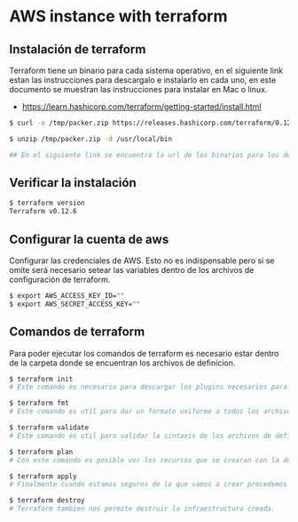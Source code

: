 # AWS instance with terraform
## Instalación de terraform
Terraform tiene un binario para cada sistema operativo, en el siguiente link estan las instrucciones para descargalo e instalarlo en cada uno, en este documento se muestran las instrucciones para instalar en Mac o linux.
- https://learn.hashicorp.com/terraform/getting-started/install.html
```sh
$ curl -o /tmp/packer.zip https://releases.hashicorp.com/terraform/0.12.6/terraform_0.12.6_darwin_amd64.zip

$ unzip /tmp/packer.zip -d /usr/local/bin

## En el siguiente link se encuentra la url de los binarios para los demas sistemas operativos https://www.terraform.io/downloads.html
```

## Verificar la instalación 
```sh
$ terraform version
Terraform v0.12.6
```

## Configurar la cuenta de aws
Configurar las credenciales de AWS. Esto no es indispensable pero si se omite será necesario setear las variables dentro de los archivos de configuración de terraform.
```sh
$ export AWS_ACCESS_KEY_ID=""
$ export AWS_SECRET_ACCESS_KEY=""
```

## Comandos de terraform
Para poder ejecutar los comandos de terraform es necesario estar dentro de la carpeta donde se encuentran los archivos de definicion.
```sh
$ terraform init
# Este comando es necesario para descargar los plugins necesarios para el provider.
```

```sh
$ terraform fmt
# Este comando es util para dar un formato uniforme a todos los archivos de terraform.
```
```sh
$ terraform validate
# Este comando es util para validar la sintaxis de los archivos de definición de terraform.
```

```sh
$ terraform plan
# Con este comando es posible ver los recursos que se crearan con la definición.
```
```sh
$ terraform apply
# Finalmente cuando estamos seguros de lo que vamos a crear procedemos a aplicar. Esto creara la infraestructura que definimos que en este caso es una instance en AWS.
```
```sh
$ terraform destroy
# Terraform tambien nos permite destruir la infraestructura creada.
```